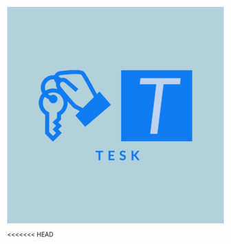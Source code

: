 ![](/images/TESK-1.png)

<html>
  <head>
<<<<<<< HEAD
    <script>
      function loadCars() {
        document.getElementById('table').innerHTML = 'Loading...';
        const options = { 
          method: 'GET', 
          headers: { 
            'x-rapidapi-host': 'car-data.p.rapidapi.com', 
            'x-rapidapi-key':'31c2c9240dmshb093261393c2f95p1ac6bajsn3bf7b947282a' 
          } 
=======
    <style>
      table, th, td {
        border: 1px solid black;
        border-collapse: collapse;
      }
      th, td {
        padding: 8px;
      }
    </style>
    <script>
      function loadCars() {
        document.getElementById('table').innerHTML = 'Loading...';
        const options = {
          method: 'GET',
          headers: {
            'x-rapidapi-host': 'car-data.p.rapidapi.com',
            'x-rapidapi-key':'31c2c9240dmshb093261393c2f95p1ac6bajsn3bf7b947282a'
          }
>>>>>>> af4ba1404285654925411d0da7b9ea3121d78289
        };
        fetch('https://car-data.p.rapidapi.com/cars?limit=10&page=0', options)
          .then(res => {
            if (!res.ok) {
              throw new Error('Failed to fetch data');
            }
            return res.json();
          })
          .then(data => {
<<<<<<< HEAD
            let output = '<table><tr><th>Make</th><th>Model</th><th>Year</th></tr>';
            for (let i = 0; i < 10; i++) {
              output += '<tr>' +
                '<td>' + data[i].make + '</td>' +
                '<td>' + data[i].model + '</td>' +
                '<td>' + data[i].year + '</td>' +
=======
            let output = '<table><tr><th>View Car</th><th>Make</th><th>Model</th><th>Year</th><th>Review Car</td></tr>';
            for (let i = 0; i < 10; i++) {
              output += '<tr>' +
                '<td><a href="/cars"><button>View Car</button></a></td>' +
                '<td>' + data[i].make + '</td>' +
                '<td>' + data[i].model + '</td>' +
                '<td>' + data[i].year + '</td>' +
                '<td><a href="/review"><button>Review Car</button></a></td>' +
>>>>>>> af4ba1404285654925411d0da7b9ea3121d78289
                '</tr>';
            }
            output += '</table>';
            document.getElementById('table').innerHTML = output;
          })
          .catch(error => {
            document.getElementById('table').innerHTML = 'Error: ' + error.message;
          });
      }
    </script>
  </head>
  <body onload="loadCars()">
    <div id="table"></div>
  </body>
</html>
